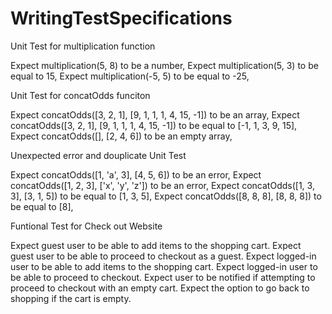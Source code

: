 # WritingTestSpecifications

Unit Test for multiplication function

Expect multiplication(5, 8) to be a number,
Expect multiplication(5, 3) to be equal to 15,
Expect multiplication(-5, 5) to be equal to -25,

Unit Test for concatOdds funciton

Expect concatOdds([3, 2, 1], [9, 1, 1, 1, 4, 15, -1]) to be an array,
Expect concatOdds([3, 2, 1], [9, 1, 1, 1, 4, 15, -1]) to be equal to [-1, 1, 3, 9, 15],
Expect concatOdds([], [2, 4, 6]) to be an empty array,

Unexpected error and douplicate Unit Test

Expect concatOdds([1, 'a', 3], [4, 5, 6]) to be an error,
Expect concatOdds([1, 2, 3], ['x', 'y', 'z']) to be an error,
Expect concatOdds([1, 3, 3], [3, 1, 5]) to be equal to [1, 3, 5],
Expect concatOdds([8, 8, 8], [8, 8, 8]) to be equal to [8],

Funtional Test for Check out Website

Expect guest user to be able to add items to the shopping cart.
Expect guest user to be able to proceed to checkout as a guest.
Expect logged-in user to be able to add items to the shopping cart.
Expect logged-in user to be able to proceed to checkout.
Expect user to be notified if attempting to proceed to checkout with an empty cart.
Expect the option to go back to shopping if the cart is empty.

